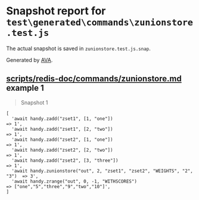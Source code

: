 # Snapshot report for `test\generated\commands\zunionstore.test.js`

The actual snapshot is saved in `zunionstore.test.js.snap`.

Generated by [AVA](https://ava.li).

## [scripts/redis-doc/commands/zunionstore.md](../../../../scripts/redis-doc/commands/zunionstore.md) example 1

> Snapshot 1

    [
      'await handy.zadd("zset1", [1, "one"])                                     => 1',
      'await handy.zadd("zset1", [2, "two"])                                     => 1',
      'await handy.zadd("zset2", [1, "one"])                                     => 1',
      'await handy.zadd("zset2", [2, "two"])                                     => 1',
      'await handy.zadd("zset2", [3, "three"])                                   => 1',
      'await handy.zunionstore("out", 2, "zset1", "zset2", "WEIGHTS", "2", "3")  => 3',
      'await handy.zrange("out", 0, -1, "WITHSCORES")                            => ["one","5","three","9","two","10"]',
    ]
